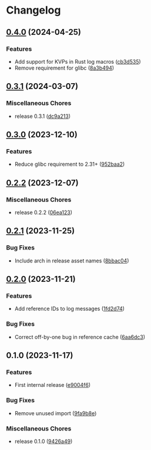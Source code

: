 # Changelog

## [0.4.0](https://github.com/jamesmistry/breadlog/compare/v0.3.1...v0.4.0) (2024-04-25)


### Features

* Add support for KVPs in Rust log macros ([cb3d535](https://github.com/jamesmistry/breadlog/commit/cb3d53512c0c707f61e084e718611b683aede370))
* Remove requirement for glibc ([8a3b494](https://github.com/jamesmistry/breadlog/commit/8a3b4945d73421236bb075d3f949d54552f7872e))

## [0.3.1](https://github.com/jamesmistry/breadlog/compare/v0.3.0...v0.3.1) (2024-03-07)


### Miscellaneous Chores

* release 0.3.1 ([dc9a213](https://github.com/jamesmistry/breadlog/commit/dc9a213a058550c4c07c69f443b45964f7056189))

## [0.3.0](https://github.com/jamesmistry/breadlog/compare/v0.2.2...v0.3.0) (2023-12-10)


### Features

* Reduce glibc requirement to 2.31+ ([952baa2](https://github.com/jamesmistry/breadlog/commit/952baa2b5faf8933101abf27f5b57283a91097ba))

## [0.2.2](https://github.com/jamesmistry/breadlog/compare/v0.2.1...v0.2.2) (2023-12-07)


### Miscellaneous Chores

* release 0.2.2 ([06ea123](https://github.com/jamesmistry/breadlog/commit/06ea123daa306b723ccb6cdd006c5af0171357f3))

## [0.2.1](https://github.com/jamesmistry/breadlog/compare/v0.2.0...v0.2.1) (2023-11-25)


### Bug Fixes

* Include arch in release asset names ([8bbac04](https://github.com/jamesmistry/breadlog/commit/8bbac04e051ebf67c30ea728b11c3fcab3d91a16))

## [0.2.0](https://github.com/jamesmistry/breadlog/compare/v0.1.0...v0.2.0) (2023-11-21)


### Features

* Add reference IDs to log messages ([1fd2d74](https://github.com/jamesmistry/breadlog/commit/1fd2d7461b2c163f2bc57a344d555de78140baca))


### Bug Fixes

* Correct off-by-one bug in reference cache ([6aa6dc3](https://github.com/jamesmistry/breadlog/commit/6aa6dc359d9c9f7184909c49254f15df0f687dfe))

## 0.1.0 (2023-11-17)


### Features

* First internal release ([e9004f6](https://github.com/jamesmistry/breadlog/commit/e9004f61bd20383c7f44422c61ea274e416cb9ea))


### Bug Fixes

* Remove unused import ([9fa9b8e](https://github.com/jamesmistry/breadlog/commit/9fa9b8e82442e9108e9d140a1f958a2a4f4fa06d))


### Miscellaneous Chores

* release 0.1.0 ([9426a49](https://github.com/jamesmistry/breadlog/commit/9426a49c96ec760fe6ecc7c4cdbc6885323d1a33))
